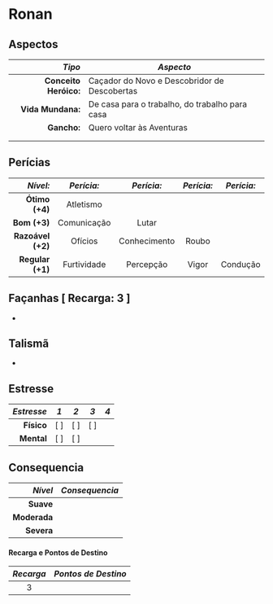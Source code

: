 # Ronan 

## Aspectos

| ***Tipo***            | ***Aspecto*** |
|----------------------:|---------------|
| **Conceito Heróico:** | Caçador do Novo e Descobridor de Descobertas   | 
| **Vida Mundana:**     | De casa para o trabalho, do trabalho para casa | 
| **Gancho:**           | Quero voltar às Aventuras                      | 
|                       |               |
|                       |               |

## Perícias

| ***Nível:***      | ***Perícia:*** | ***Perícia:*** | ***Perícia:*** | ***Perícia:*** | 
|------------------:|:--------------:|:--------------:|:--------------:|:--------------:|
| **Ótimo (+4)**    | Atletismo      |                |                |                |
| **Bom (+3)**      | Comunicação    | Lutar          |                |                |
| **Razoável (+2)** | Ofícios        | Conhecimento   | Roubo          |                |
| **Regular (+1)**  | Furtividade    | Percepção      | Vigor          | Condução       |

## Façanhas [ Recarga: 3 ]

+ 

## Talismã

+ 

## Estresse

| ___Estresse___ | ___1___ | ___2___ | ___3___ | ___4___ |
|---------------:|:-------:|:-------:|:-------:|:-------:|
| __Físico__     |   [ ]   |   [ ]   |   [ ]   |         |
| __Mental__     |   [ ]   |   [ ]   |         |         |

## Consequencia

| ___Nível___  | ___Consequencia___ |
|-------------:|--------------------|
| __Suave__    |                    |
| __Moderada__ |                    |
| __Severa__   |                    |

#### Recarga e Pontos de Destino

| ___Recarga___  | ___Pontos de Destino___ |
|:--------------:|:-----------------------:|
|   3            |                         |



<!--stackedit_data:
eyJoaXN0b3J5IjpbMTQ2MTAzNTQ1NSw2NTA1MzczMDBdfQ==
-->